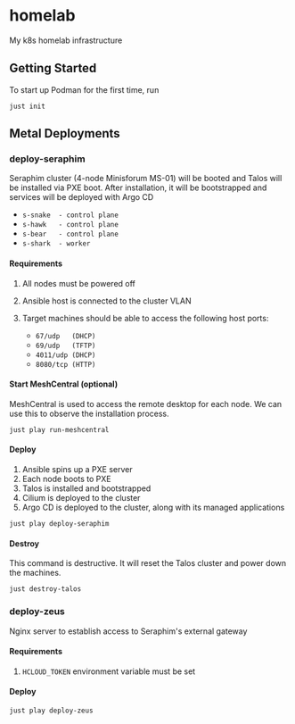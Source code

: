 # homelab

My k8s homelab infrastructure

## Getting Started

To start up Podman for the first time, run

```
just init
```

## Metal Deployments

### deploy-seraphim

Seraphim cluster (4-node Minisforum MS-01) will be booted and Talos will be installed via PXE boot. After installation, it will be bootstrapped and services will be deployed with Argo CD

- `s-snake  - control plane`
- `s-hawk   - control plane`
- `s-bear   - control plane`
- `s-shark  - worker`

#### Requirements

1. All nodes must be powered off
2. Ansible host is connected to the cluster VLAN
3. Target machines should be able to access the following host ports:

    - `67/udp   (DHCP)`
    - `69/udp   (TFTP)`
    - `4011/udp (DHCP)`
    - `8080/tcp (HTTP)`

#### Start MeshCentral (optional)

MeshCentral is used to access the remote desktop for each node. We can use this to observe the installation process.

```
just play run-meshcentral
```

#### Deploy

1. Ansible spins up a PXE server
2. Each node boots to PXE
3. Talos is installed and bootstrapped
4. Cilium is deployed to the cluster
5. Argo CD is deployed to the cluster, along with its managed applications

```
just play deploy-seraphim
```

#### Destroy

This command is destructive. It will reset the Talos cluster and power down the machines.

```
just destroy-talos
```

### deploy-zeus

Nginx server to establish access to Seraphim's external gateway

#### Requirements

1. `HCLOUD_TOKEN` environment variable must be set

#### Deploy

```
just play deploy-zeus
```
